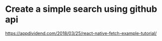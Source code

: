 # Create a simple search using github api
https://appdividend.com/2018/03/25/react-native-fetch-example-tutorial/
